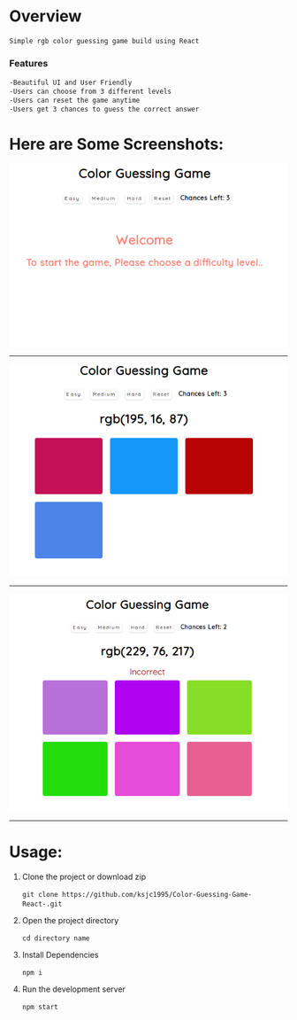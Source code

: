 # Overview
    
    Simple rgb color guessing game build using React

### Features

    -Beautiful UI and User Friendly
    -Users can choose from 3 different levels 
    -Users can reset the game anytime
    -Users get 3 chances to guess the correct answer



# Here are Some Screenshots: 

![Gamestart](./screenshots/start.png?raw=true)
<hr>

![Easy](./screenshots/easy.png?raw=true)
<hr>

![Incorrect](./screenshots/incorrect.png?raw=true)
<hr>



# Usage: 

1) Clone the project or download zip

    `git clone https://github.com/ksjc1995/Color-Guessing-Game-React-.git`
    
2) Open the project directory 
    
    `cd directory name`
    
3) Install Dependencies
    
    `npm i`

4) Run the development server
    
    `npm start`

